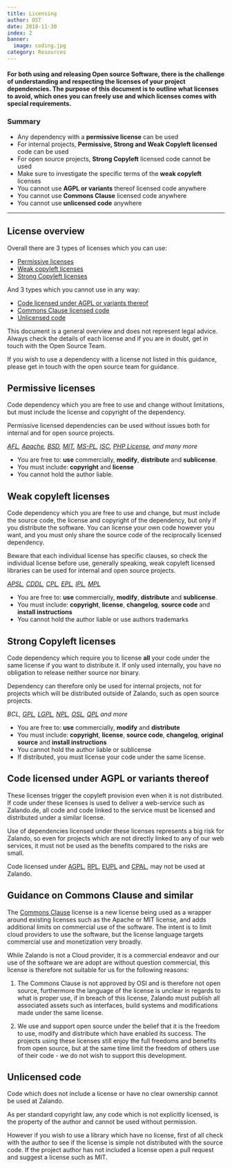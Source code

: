 ```yaml
---
title: Licensing
author: OST
date: 2018-11-30
index: 2
banner:
  image: coding.jpg
category: Resources
---
```


#### For both using and releasing Open source Software, there is the challenge of understanding and respecting the licenses of your project dependencies. The purpose of this document is to outline what licenses to avoid, which ones you can freely use and which licenses comes with special requirements.

### Summary

* Any dependency with a **permissive license** can be used
* For internal projects, **Permissive, Strong and Weak Copyleft licensed** code can be used
* For open source projects, **Strong Copyleft** licensed code cannot be used
* Make sure to investigate the specific terms of the **weak copyleft** licenses
* You cannot use **AGPL or variants** thereof licensed code anywhere
* You cannot use **Commons Clause** licensed code anywhere
* You cannot use **unlicensed code** anywhere

---

## License overview

Overall there are 3 types of licenses which you can use:

* [Permissive licenses](#permissive-licenses)
* [Weak copyleft licenses](#weak-copyleft-licenses)
* [Strong Copyleft licenses](#strong-copyleft-licenses)

And 3 types which you cannot use in any way:

* [Code licensed under AGPL or variants thereof](#Code-licensed-under-AGPL-or-variants-thereof)
* [Commons Clause licensed code](#Guidance-on-Commons-Clause-and-similar)
* [Unlicensed code](#unlicensed-code)


This document is a general overview and does not represent legal advice. Always check the details of each license and if you are in doubt, get in touch with the Open Source Team.

If you wish to use a dependency with a license not listed in this guidance, please get in touch with the open source team for guidance. 

## Permissive licenses

Code dependency which you are free to use and change without limitations, but must include the license and copyright of the dependency.

Permissive licensed dependencies can be used without issues both for internal and for open source projects.

_[AFL](https://tldrlegal.com/l/afl3),
[Apache](https://tldrlegal.com/l/apache2),
[BSD](https://tldrlegal.com/l/bsd3),
[MIT](https://tldrlegal.com/l/mit),
[MS-PL](https://tldrlegal.com/l/mspl),
[ISC](https://tldrlegal.com/l/isc),
[PHP License](https://tldrlegal.com/license/the-php-license-3.0.1),
and many more_

* You are free to: **use** commercially, **modify**, **distribute** and **sublicense**.
* You must include: **copyright** and **license**
* You cannot hold the author liable.

## Weak copyleft licenses

Code dependency which you are free to use and change, but must include the source code, the license and copyright of the dependency, but only if you distribute the software. You can license your own code however you want, and you must only share the source code of the reciprocally licensed dependency.

Beware that each individual license has specific clauses, so check the individual license before use, generally speaking, weak copyleft licensed libraries can be used for internal and open source projects.

_[APSL](https://tldrlegal.com/l/aspl2),
[CDDL](https://tldrlegal.com/l/cddl),
[CPL](<https://tldrlegal.com/license/common-public-license-1.0-(cpl-1.0)>),
[EPL](https://tldrlegal.com/l/epl),
[IPL](https://tldrlegal.com/l/ipl),
[MPL](https://tldrlegal.com/l/mpl-2.0)_

* You are free to: **use** commercially, **modify**, **distribute** and **sublicense**.
* You must include: **copyright**, **license**, **changelog**, **source code** and **install instructions**
* You cannot hold the author liable or use authors trademarks

## Strong Copyleft licenses

Code dependency which require you to license **all** your code under the same license if you want to distribute it. If only used internally, you have no obligation to release neither source nor binary.

Dependency can therefore only be used for internal projects, not for projects which will be distributed outside of Zalando, such as open source projects.

_BCL,
[GPL](https://tldrlegal.com/l/gpl-3.0),
[LGPL](https://tldrlegal.com/l/lgpl-3.0),
[NPL](<https://tldrlegal.com/license/netscape-public-license-v1.1-(npl-1.1)>),
[OSL](<https://tldrlegal.com/license/open-software-license-2.1-(osl-2.1)>),
[QPL](<https://tldrlegal.com/license/q-public-license-1.0-(qpl-1.0)>) and more_

* You are free to: **use** commercially, **modify** and **distribute**
* You must include: **copyright**, **license**, **source code**, **changelog**, **original source** and **install instructions**
* You cannot hold the author liable or sublicense
* If distributed, you must license your code under the same license.

## Code licensed under AGPL or variants thereof
These licenses trigger the copyleft provision even when it is not distributed. If code under these licenses is used to deliver a web-service such as Zalando.de, all code and code linked to the service must be licensed and distributed under a similar license.

Use of dependencies licensed under these licenses represents a big risk for Zalando, so even for projects which are not directly linked to any of our web services, it must not be used as the benefits compared to the risks are small.

Code licensed under 
[AGPL](https://tldrlegal.com/l/agpl3), 
[RPL](<https://tldrlegal.com/license/reciprocal-public-license-1.5-(rpl-1.5)>),
[EUPL](https://spdx.org/licenses/EUPL-1.2.html) and 
[CPAL](https://tldrlegal.com/license/common-public-attribution-license-version-1.0-(cpal-1.0)), may not be used at Zalando.



## Guidance on Commons Clause and similar
The [Commons Clause](https://commonsclause.com/) license is a new license being used as a wrapper around existing licenses such as the Apache or MIT license, and adds additional limits on commercial use of the software. The intent is to limit cloud providers to use the software, but the license language targets commercial use and monetization very broadly. 

While Zalando is not a Cloud provider, it is a commercial endeavor and our use of the software we are adopt
are without question commercial, this license is therefore not suitable for us for the following reasons: 

1. The Commons Clause is not approved by OSI and is therefore not open source, furthermore the language of the license is unclear in regards to what is proper use, if in breach of this license, Zalando must publish all associated assets such as interfaces, build systems and modifications made under the same license.

2. We use and support open source under the belief that it is the freedom to use, modify and distribute which have enabled its success. The projects using these licenses still enjoy the full freedoms and benefits from open source, but at the same time limit the freedom of others use of their code - we do not wish to support this development.


## Unlicensed code

Code which does not include a license or have no clear ownership cannot be used at Zalando.

As per standard copyright law, any code which is not explicitly licensed, is the property
of the author and cannot be used without permission.

However if you wish to use a library which have no license, first of all check with the author to see if the license is simple not distributed with the source code. If the project author has not included a license open a pull request and suggest a license such as MIT.
